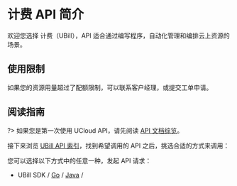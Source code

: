 



# 计费 API 简介

欢迎您选择 计费（UBill），API 适合通过编写程序，自动化管理和编排云上资源的场景。

## 使用限制

如果您的资源用量超过了配额限制，可以联系客户经理，或提交工单申请。

## 阅读指南

?> 如果您是第一次使用 UCloud API，请先阅读 [API 文档综览](/api/summary/README)。

接下来浏览 [UBill API 索引](api/ubill-api/index.md)，找到希望调用的 API 之后，挑选合适的方式来调用：


您可以选择以下方式中的任意一种，发起 API 请求：
- UBill SDK / [Go](https://github.com/ucloud/ucloud-sdk-go) / [Java](https://github.com/ucloud/ucloud-sdk-java) /


